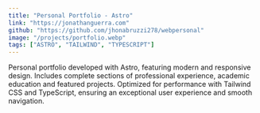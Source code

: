 ```yaml
---
title: "Personal Portfolio - Astro"
link: "https://jonathanguerra.com"
github: "https://github.com/jhonabruzzi278/webpersonal"
image: "/projects/portfolio.webp"
tags: ["ASTRO", "TAILWIND", "TYPESCRIPT"]
---
```

Personal portfolio developed with Astro, featuring modern and responsive design. Includes complete sections of professional experience, academic education and featured projects. Optimized for performance with Tailwind CSS and TypeScript, ensuring an exceptional user experience and smooth navigation.
